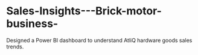 # Sales-Insights---Brick-motor-business-
Designed a Power BI dashboard to understand AtliQ hardware goods sales trends.
